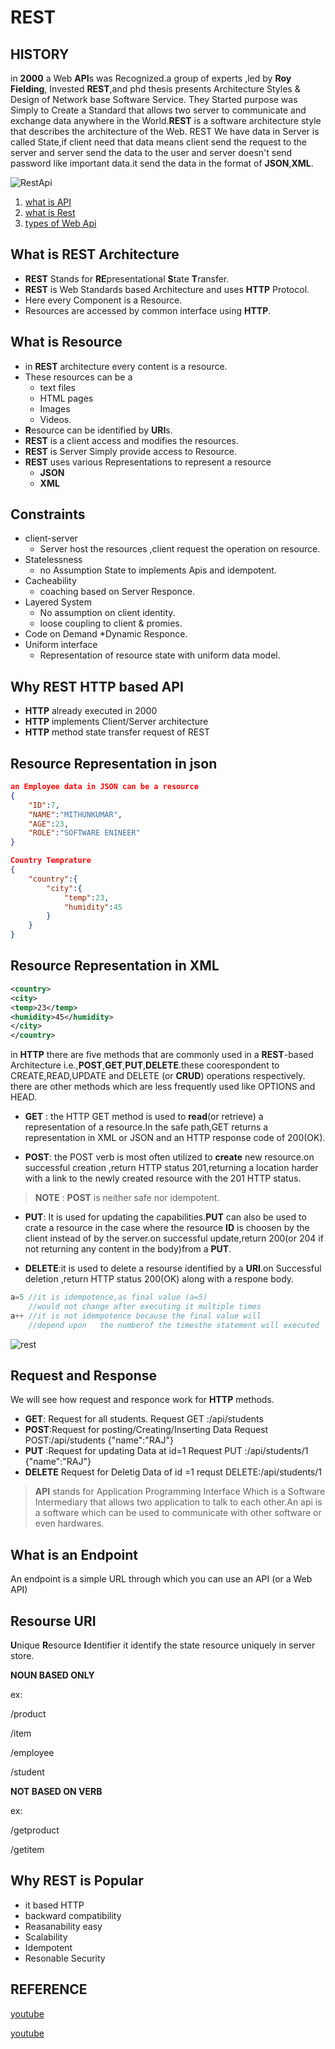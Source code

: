 # REST

## HISTORY
 in **2000** a Web **API**s was Recognized.a group of experts ,led by **Roy Fielding**, Invested **REST**,and phd thesis presents Architecture Styles & Design of Network base Software Service.
 They Started purpose was Simply to Create a Standard that allows two server to communicate and exchange data anywhere in the World.**REST** is a software architecture style that describes the architecture of the Web. REST We have data in Server is called State,if client need that data means client send the request to the server and server send the data to the user and server doesn't send password like important data.it send the data in the format of **JSON**,**XML**.

![RestApi](https://www.google.com/url?sa=i&url=https%3A%2F%2Fvelog.io%2F%40gomuzom%2FRESTful-Api&psig=AOvVaw04qQFLwNcOCLZhu8L4rpMc&ust=1677915587997000&source=images&cd=vfe&ved=0CA0QjRxqFwoTCKCw5--gv_0CFQAAAAAdAAAAABAm)


1. [what is API](https://g.co/kgs/3gmHEP)  
1. [what is Rest](https://g.co/kgs/tixZRC)
1. [types of Web Api](https://www.techtarget.com/searchapparchitecture/tip/What-are-the-types-of-APIs-and-their-differences)



## What is REST Architecture

* **REST** Stands for **RE**presentational **S**tate **T**ransfer.
* **REST** is Web Standards based Architecture and uses **HTTP** Protocol.
* Here every Component is a Resource.
* Resources are accessed by common interface using **HTTP**.

## What is Resource

*  in **REST** architecture every content is a resource.
* These resources can be a 
    * text files
    * HTML pages
    * Images
    * Videos.
* **R**esource can be identified by **URI**s.
* **REST** is a client access and modifies the resources.
* **REST** is Server Simply provide access to Resource.
* **REST** uses various Representations to represent a resource 
    * **JSON**
    * **XML**

## Constraints
* client-server
    * Server host the resources ,client request the operation on resource.
* Statelessness
    * no Assumption State to implements Apis and idempotent.
* Cacheability
    * coaching based on Server Responce.
* Layered System
    * No assumption on client identity.
    * loose coupling to client & promies.
* Code on Demand
    *Dynamic Responce.
* Uniform interface
    * Representation of resource state with uniform data model.

## Why REST HTTP based API
* **HTTP** already executed in 2000
* **HTTP** implements Client/Server architecture
* **HTTP** method state transfer request of REST 

## Resource Representation in json

```json
an Employee data in JSON can be a resource
{
    "ID":7,
    "NAME":"MITHUNKUMAR",
    "AGE":23,
    "ROLE":"SOFTWARE ENINEER"
}

```

```json
Country Temprature 
{
    "country":{
        "city":{
            "temp":23,
            "humidity":45
        }
    }
}

```

## Resource Representation in XML
```xml
<country>
<city>
<temp>23</temp>
<humidity>45</humidity>
</city>
</country>

```

in **HTTP** there are five methods that are commonly used in a **REST**-based Architecture i.e.,**POST**,**GET**,**PUT**,**DELETE**.these coorespondent to CREATE,READ,UPDATE and DELETE (or **CRUD**)   operations respectively. there are other methods which are less frequently used like OPTIONS and HEAD.
* **GET** : the HTTP GET method is used to **read**(or retrieve) a representation of a resource.In the safe path,GET returns a representation in XML or JSON and an HTTP response code of 200(OK).

* **POST**: the POST verb is most often utilized to **create** new resource.on successful creation ,return HTTP status 201,returning  a location harder with a link to the newly created resource with the 201 HTTP status.
> **NOTE** : **POST** is neither safe nor idempotent.
* **PUT**: It is used for updating the capabilities.**PUT** can also be used to crate a resource in the case where the resource **ID** is choosen by the client instead of by the server.on  successful update,return 200(or 204 if not returning any content in the body)from a **PUT**.

* **DELETE**:it is used to delete a resourse identified by a **URI**.on Successful deletion ,return HTTP status 200(OK) along with a respone body.

```java
a=5 //it is idempotence,as final value (a=5)
    //would not change after executing it multiple times 
a++ //it is not idempotence because the final value will 
    //depend upon   the numberof the timesthe statement will executed

```

![rest](https://www.google.com/imgres?imgurl=https%3A%2F%2Fphpenthusiast.com%2Ftheme%2Fassets%2Fimages%2Fblog%2Fwhat_is_rest_api.png&imgrefurl=https%3A%2F%2Fphpenthusiast.com%2Fblog%2Fwhat-is-rest-api&tbnid=5gaC0X10PeUlRM&vet=12ahUKEwj3nPrloL_9AhXiodgFHWmTBfkQMygFegUIARDjAQ..i&docid=JdHowLV0Djp3XM&w=2159&h=869&q=rest%20api%20image&client=ubuntu&ved=2ahUKEwj3nPrloL_9AhXiodgFHWmTBfkQMygFegUIARDjAQ)



## Request and Response
We will see how request and responce work for **HTTP** methods.
* **GET**: Request for all students.
      Request
  GET :/api/students
* **POST**:Request for posting/Creating/Inserting Data
      Request
  POST:/api/students
  {"name":"RAJ"}
* **PUT** :Request for updating Data at id=1
    Request
  PUT :/api/students/1
  {"name":"RAJ"}     
* **DELETE** Request for Deletig Data of id =1
    requst
   DELETE:/api/students/1


> **API** stands for Application  Programming Interface Which is a Software Intermediary that allows two application to talk to each other.An api is a software which can be used to communicate with other software or even hardwares.

## What is an Endpoint
An endpoint is a simple URL through which you can use an API (or a Web API)

## Resourse URI
  **U**nique **R**esource **I**dentifier
  it identify the state resource uniquely in server store.

  **NOUN BASED ONLY**

  ex:

  /product

  /item

  /employee

  /student

 **NOT BASED ON VERB**

  ex:
  
  /getproduct

  /getitem

  ## Why REST is Popular

  * it based HTTP
  * backward compatibility
  * Reasanability easy
  * Scalability 
  * Idempotent
  * Resonable Security

## REFERENCE
[youtube ](https://youtu.be/Xh4EvFEFZXc "explain in tamil")

[youtube](https://youtu.be/qVTAB8Z2VmA "english")

